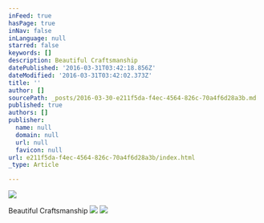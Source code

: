 ```yaml
---
inFeed: true
hasPage: true
inNav: false
inLanguage: null
starred: false
keywords: []
description: Beautiful Craftsmanship
datePublished: '2016-03-31T03:42:18.856Z'
dateModified: '2016-03-31T03:42:02.373Z'
title: ''
author: []
sourcePath: _posts/2016-03-30-e211f5da-f4ec-4564-826c-70a4f6d28a3b.md
published: true
authors: []
publisher:
  name: null
  domain: null
  url: null
  favicon: null
url: e211f5da-f4ec-4564-826c-70a4f6d28a3b/index.html
_type: Article

---
```

![](https://the-grid-user-content.s3-us-west-2.amazonaws.com/7c7bc115-38e3-4c1b-b692-42bb682ce933.jpg)

Beautiful Craftsmanship
![](https://the-grid-user-content.s3-us-west-2.amazonaws.com/b9425ba4-9d71-4c22-a3b8-16f0b5a8d4b6.jpg)
![](https://the-grid-user-content.s3-us-west-2.amazonaws.com/bc1c9f27-b4b8-4062-8b7b-936c2358b3fc.jpg)